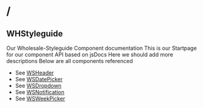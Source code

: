 # /
<!-- Generated by documentation.js. Update this documentation by updating the source code. -->

## WHStyleguide

Our Wholesale-Styleguide Component documentation
This is our Startpage for our component API
based on jsDocs
Here we should add more descriptions
Below are all components referenced

-   See [WSHeader](ws-header/ws-header.md)
-   See [WSDatePicker](ws-date-picker/ws-date-picker.md)
-   See [WSDropdown](ws-dropdown/ws-dropdown.md)
-   See [WSNotification](ws-notification/ws-notification.md)
-   See [WSWeekPicker](ws-week-picker/ws-week-picker.md)
